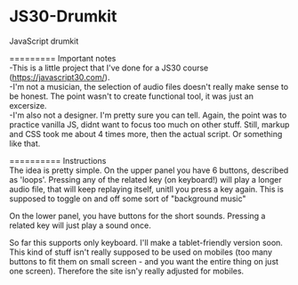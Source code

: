 # JS30-Drumkit
JavaScript drumkit

========= Important notes<br>
-This is a little project that I've done for a JS30 course (https://javascript30.com/).<br>
-I'm not a musician, the selection of audio files doesn't really make sense to be honest. The point wasn't to create functional tool,
 it was just an excersize.<br>
-I'm also not a designer. I'm pretty sure you can tell. Again, the point was to practice vanilla JS, didnt want to focus too much on other
 stuff. Still, markup and CSS took me about 4 times more, then the actual script. Or something like that.
 
 
========== Instructions<br>
 The idea is pretty simple. On the upper panel you have 6 buttons, described as 'loops'. Pressing any of the related key (on keyboard!) will play a longer audio
 file, that will keep replaying itself, unitll you press a key again. This is supposed to toggle on and off some sort of "background music"
 
 On the lower panel, you have buttons for the short sounds. Pressing a related key will just play a sound once. 
 
 So far this supports only keyboard. I'll make a tablet-friendly version soon. 
 This kind of stuff isn't really supposed to be used on mobiles (too many buttons to fit them on small screen - and you want the entire
 thing on just one screen). Therefore the site isn'y really adjusted for mobiles.
